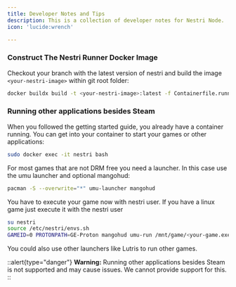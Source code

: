 ```yaml
---
title: Developer Notes and Tips
description: This is a collection of developer notes for Nestri Node.
icon: 'lucide:wrench'

---
```


### Construct The Nestri Runner Docker Image
Checkout your branch with the latest version of nestri and build the image `<your-nestri-image>` within git root folder:
```bash [build docker image command]
docker buildx build -t <your-nestri-image>:latest -f Containerfile.runner .
```

### Running other applications besides Steam
When you followed the getting started guide, you already have a container running. You can get into your container to start your games or other applications:
```bash [get into container command]
sudo docker exec -it nestri bash
```

For most games that are not DRM free you need a launcher. In this case use the umu launcher and optional mangohud:
```bash [install umu and mangohud command]
pacman -S --overwrite="*" umu-launcher mangohud
```

You have to execute your game now with nestri user. If you have a linux game just execute it with the nestri user
```bash [execute game command]
su nestri
source /etc/nestri/envs.sh
GAMEID=0 PROTONPATH=GE-Proton mangohud umu-run /mnt/game/<your-game.exe>
```

You could also use other launchers like Lutris to run other games.

::alert{type="danger"}
**Warning:** Running other applications besides Steam is not supported and may cause issues. We cannot provide support for this.
::